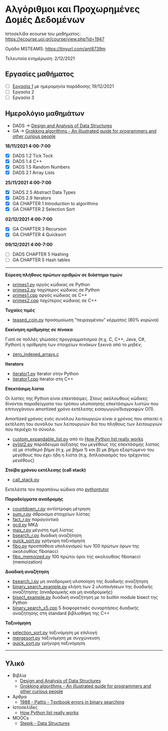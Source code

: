 # Αλγόριθμοι και Προχωρημένες Δομές Δεδομένων

Ιστοσελίδα ecourse του μαθήματος: <https://ecourse.uoi.gr/course/view.php?id=1947>

Ομάδα MSTEAMS: <https://tinyurl.com/ant8739m>

Τελευταία ενημέρωση: 2/12/2021

## Εργασίες μαθήματος

- [ ] [Εργασία 1](./projects/2021f_project1.pdf) με ημερομηνία παράδοσης 19/12/2021
- [ ] Εργασία 2
- [ ] Εργασία 3

## Ημερολόγιο μαθημάτων

* DADS -> [Design and Analysis of Data Structures](./resources/2018%20-%20Moshiri,%20Izhikevich%20-Design%20and%20Analysis%20of%20Data%20Structures.pdf)
* GA -> [Grokking algorithms - An illustrated guide for programmers and other curious people](https://www.manning.com/books/grokking-algorithms)

**18/11/2021 4:00-7:00**

- [X] DADS 1.2 Tick Tock
- [X] DADS 1.4 C++
- [X] DADS 1.5 Random Numbers
- [X] DADS 2.1 Array Lists

**25/11/2021 4:00-7:00**

- [X] DADS 2.5 Abstract Data Types
- [X] DADS 2.9 Iterators 
- [X] GA CHAPTER 1 Introduction to algorithms
- [X] GA CHAPTER 2 Selection Sort

**02/12/2021 4:00-7:00**

- [X] GA CHAPTER 3 Recursion
- [X] GA CHAPTER 4 Quicksort 

**09/12/2021 4:00-7:00**

- [ ] DADS CHAPTER 5 Hashing
- [ ] GA CHAPTER 5 Hash tables

<!-- **Next**

- [ ] DADS CHAPTER 4 Graphs
- [ ] GA CHAPTER 6 Breadth First Search
- [ ] GA CHAPTER 7 Dijkstra's algorithm
- [ ] Brute Force
- [ ] Greedy
- [ ] Divide and Conquer
- [ ] Dynamic Programming -->

---

**Εύρεση πλήθους πρώτων αριθμών σε διάστημα τιμών**

* [primes1.py](./primes1.py) αργός κώδικας σε Python
* [primes2.py](./primes2.py) ταχύτερος κώδικας σε Python
* [primes1.cpp](./primes1.cpp) αργός κώδικας σε C++
* [primes2.cpp](./primes2.cpp) ταχύτερος κώδικας σε C++

**Τυχαίες τιμές**

* [teased_coin.py](./teased_coin.py) προσομοίωση "πειραγμένου" κέρματος (80% κορώνα)

**Εκκίνηση αρίθμησης σε πίνακα**

Γιατί σε πολλές γλώσσες προγραμματισμού (π.χ. C, C++, Java, C#, Python) η αρίθμηση των στοιχείων πινάκων ξεκινά από το μηδέν;

* [zero_indexed_arrays.c](./zero_indexed_arrays.c)

**Iterators**

* [iterator1.py](./iterator1.py) iterator στην Python
* [iterator1.cpp](./iterator1.cpp) iterator στη C++

**Επεκτάσιμη λίστα**

Οι λίστες της Python είναι επεκτάσιμες. Στους ακόλουθους κώδικες δίνονται παραδείγματα του τρόπου υλοποίησης επεκτάσιμων λιστών που επιτυγχάνουν amortized χρόνο εκτέλεσης εισαγωγών/διαγραφών O(1).

Amortized χρόνος ενός συνόλου λειτουργιών είναι ο  χρόνος που απαιτεί η εκτέλεση του συνόλου των λειτουργιών δια του πληθους των λειτουργιών που περιέχει το σύνολο.

* [custom_expandable_list.py](./custom_expandable_list.py) από το [How Python list really works](https://antonz.org/list-internals/)
* [pylist2.py](./pylist2.py) παράδειγμα αύξησης του μεγέθους της επεκτάσιμης λίστας α) με σταθερό βήμα (π.χ. με βήμα 1) και β) με βήμα εξαρτώμενο του μεγέθους που έχει ήδη η λίστα (π.χ. διπλασιασμός του τρέχοντος μεγέθους)

**Στοίβα χρόνου εκτέλεσης (call stack)**

* [call_stack.py](./call_stack.py)

Εκτελέστε τον παραπάνω κώδικα στο [pythontutor](https://pythontutor.com/visualize.html#code=def%20fun3%28x%29%3A%0A%20%20%20%20print%28x%29%0A%20%20%20%20return%20x*2%0A%20%20%20%20%0Adef%20fun2%28x%29%3A%0A%20%20%20%20y%20%3D%20fun3%28x%29%0A%20%20%20%20print%28y%29%0A%20%20%20%20return%20y*2%0A%20%20%20%20%0Adef%20fun1%28x%29%3A%0A%20%20%20%20y%20%3D%20fun2%28x%29%0A%20%20%20%20print%28y%29%0A%20%20%20%20return%20y*2%0A%20%20%20%20%0Afun1%2842%29&cumulative=false&curInstr=18&heapPrimitives=nevernest&mode=display&origin=opt-frontend.js&py=3&rawInputLstJSON=%5B%5D&textReferences=false)

**Παραδείγματα αναδρομής**

* [countdown_r.py](./countdown_r.py) αντίστροφη μέτρηση
* [sum_r.py](./sum_r.py) άθροισμα στοιχείων λίστας
* [fact_r.py](./fact_r.py) παραγοντικό
* [gcd.py](./gcd.py) ΜΚΔ
* [max_r.py](./max_r.py) μέγιστη τιμή λίστας
* [bsearch_r.py](./bsearch_r.py) δυαδική αναζήτηση
* [quick_sort.py](./quick_sort.py) γρήγορη ταξινόμηση
* [fibo.py](./fibo.py) προσπάθεια υπολογισμού των 100 πρώτων όρων της ακολουθίας fibonacci 
* [fibo_memoized.py](./fibo_memoized.py) 100 πρώτοι όροι της ακολουθίας fibonacci (memoization)

**Δυαδική αναζήτηση**

* [bsearch_i.py](./bsearch_i.py) μη αναδρομική υλοποίηση της δυαδικής αναζήτηση
* [binary_search_example.py](./binary_search_example.py) κλήση των 2 υλοποιήσεων της δυαδικής αναζήτησης (αναδρομικής και μη αναδρομικής)
* [bisect_example.py](./bisect_example.py) δυαδική αναζήτηση με τo builtin module bisect της Python
* [binary_search_x5.cpp](./binary_search_x5.cpp) 5 διαφορετικές συναρτήσεις δυαδικής αναζήτησης στη standard βιβλιοθήκη της C++

**Ταξινόμηση**

* [selection_sort.py](./selection_sort.py) ταξινόμηση με επιλογή
* [mergesort.py](./mergesort.py) ταξινόμηση με συγχώνευση
* [quick_sort.py](./quick_sort.py) γρήγορη ταξινόμηση

---

## Υλικό

* Βιβλία
  * [Design and Analysis of Data Structures](./resources/2018%20-%20Moshiri,%20Izhikevich%20-Design%20and%20Analysis%20of%20Data%20Structures.pdf)
  * [Grokking algorithms - An illustrated guide for programmers and other curious people](https://www.manning.com/books/grokking-algorithms)
* Άρθρα
  * [1988 - Pattis - Τextbook errors in binary searching](./resources/1988%20-%20Pattis%20-%20Textbook%20errors%20in%20binary%20searching.pdf)
* Ιστοσελίδες
  * [How Python list really works](https://antonz.org/list-internals/)
* MOOCs
  * [Stepik - Data Structures](https://stepik.org/course/579/syllabus)
